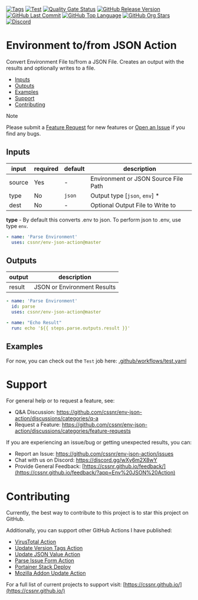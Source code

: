[![Tags](https://img.shields.io/github/actions/workflow/status/cssnr/env-json-action/tags.yaml?logo=github&logoColor=white&label=tags)](https://github.com/cssnr/env-json-action/actions/workflows/tags.yaml)
[![Test](https://img.shields.io/github/actions/workflow/status/cssnr/env-json-action/test.yaml?logo=github&logoColor=white&label=test)](https://github.com/cssnr/env-json-action/actions/workflows/test.yaml)
[![Quality Gate Status](https://sonarcloud.io/api/project_badges/measure?project=cssnr_env-json-action&metric=alert_status)](https://sonarcloud.io/summary/new_code?id=cssnr_env-json-action)
[![GitHub Release Version](https://img.shields.io/github/v/release/cssnr/env-json-action?logo=github)](https://github.com/cssnr/env-json-action/releases/latest)
[![GitHub Last Commit](https://img.shields.io/github/last-commit/cssnr/env-json-action?logo=github&logoColor=white&label=updated)](https://github.com/cssnr/env-json-action/graphs/commit-activity)
[![GitHub Top Language](https://img.shields.io/github/languages/top/cssnr/env-json-action?logo=htmx&logoColor=white)](https://github.com/cssnr/env-json-action)
[![GitHub Org Stars](https://img.shields.io/github/stars/cssnr?style=flat&logo=github&logoColor=white)](https://cssnr.github.io/)
[![Discord](https://img.shields.io/discord/899171661457293343?logo=discord&logoColor=white&label=discord&color=7289da)](https://discord.gg/wXy6m2X8wY)

# Environment to/from JSON Action

Convert Environment File to/from a JSON File. Creates an output with the results and optionally writes to a file.

* [Inputs](#Inputs)
* [Outputs](#Outputs)
* [Examples](#Examples)
* [Support](#Support)
* [Contributing](#Contributing)

> [!NOTE]  
> Please submit
> a [Feature Request](https://github.com/cssnr/env-json-action/discussions/categories/feature-requests)
> for new features or [Open an Issue](https://github.com/cssnr/env-json-action/issues) if you find any bugs.

## Inputs

| input  | required | default | description                          |
|--------|----------|---------|--------------------------------------|
| source | Yes      | -       | Environment or JSON Source File Path |
| type   | No       | `json`  | Output type [`json`, `env`] *        |
| dest   | No       | -       | Optional Output File to Write to     |

**type** - By default this converts .env to json. To perform json to .env, use type `env`.

```yaml
- name: 'Parse Environment'
  uses: cssnr/env-json-action@master
```

## Outputs

| output | description                 |
|--------|-----------------------------|
| result | JSON or Environment Results |

```yaml
- name: 'Parse Environment'
  id: parse
  uses: cssnr/env-json-action@master

- name: "Echo Result"
  run: echo '${{ steps.parse.outputs.result }}'
```

## Examples

For now, you can check out the `Test` job here: [.github/workflows/test.yaml](.github/workflows/test.yaml)

# Support

For general help or to request a feature, see:

- Q&A Discussion: https://github.com/cssnr/env-json-action/discussions/categories/q-a
- Request a Feature: https://github.com/cssnr/env-json-action/discussions/categories/feature-requests

If you are experiencing an issue/bug or getting unexpected results, you can:

- Report an Issue: https://github.com/cssnr/env-json-action/issues
- Chat with us on Discord: https://discord.gg/wXy6m2X8wY
- Provide General
  Feedback: [https://cssnr.github.io/feedback/](https://cssnr.github.io/feedback/?app=Env%20JSON%20Action)

# Contributing

Currently, the best way to contribute to this project is to star this project on GitHub.

Additionally, you can support other GitHub Actions I have published:

- [VirusTotal Action](https://github.com/cssnr/virustotal-action)
- [Update Version Tags Action](https://github.com/cssnr/update-version-tags-action)
- [Update JSON Value Action](https://github.com/cssnr/update-json-value-action)
- [Parse Issue Form Action](https://github.com/cssnr/parse-issue-form-action)
- [Portainer Stack Deploy](https://github.com/cssnr/portainer-stack-deploy-action)
- [Mozilla Addon Update Action](https://github.com/cssnr/mozilla-addon-update-action)

For a full list of current projects to support visit: [https://cssnr.github.io/](https://cssnr.github.io/)
